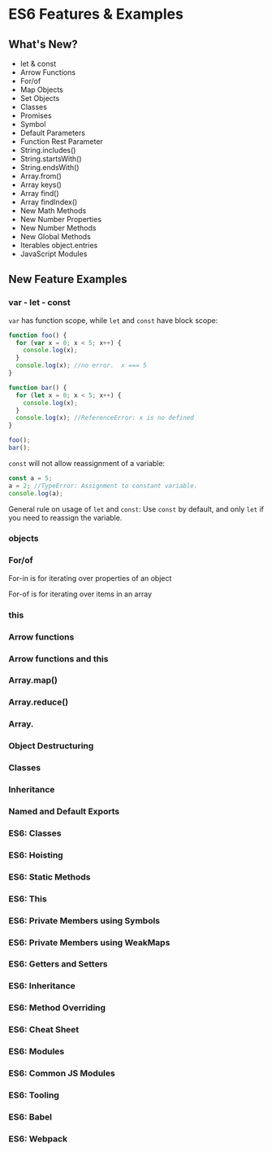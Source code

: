 # ES6 Features & Examples

## What's New?

- let & const
- Arrow Functions
- For/of
- Map Objects
- Set Objects
- Classes
- Promises
- Symbol
- Default Parameters
- Function Rest Parameter
- String.includes()
- String.startsWith()
- String.endsWith()
- Array.from()
- Array keys()
- Array find()
- Array findIndex()
- New Math Methods
- New Number Properties
- New Number Methods
- New Global Methods
- Iterables object.entries
- JavaScript Modules

## New Feature Examples

### var - let - const

`var` has function scope, while `let` and `const` have block scope:

```javascript
function foo() {
  for (var x = 0; x < 5; x++) {
    console.log(x);
  }
  console.log(x); //no error.  x === 5
}

function bar() {
  for (let x = 0; x < 5; x++) {
    console.log(x);
  }
  console.log(x); //ReferenceError: x is no defined
}

foo();
bar();
```

`const` will not allow reassignment of a variable:

```javascript
const a = 5;
a = 2; //TypeError: Assignment to constant variable.
console.log(a);
```

General rule on usage of `let` and `const`: Use `const` by default, and only `let` if you need to reassign the variable.

### objects

### For/of

For-in is for iterating over properties of an object

For-of is for iterating over items in an array

### this

### Arrow functions

### Arrow functions and this

### Array.map()

### Array.reduce()

### Array.

### Object Destructuring

### Classes

### Inheritance

### Named and Default Exports

### ES6: Classes

### ES6: Hoisting

### ES6: Static Methods

### ES6: This

### ES6: Private Members using Symbols

### ES6: Private Members using WeakMaps

### ES6: Getters and Setters

### ES6: Inheritance

### ES6: Method Overriding

### ES6: Cheat Sheet

### ES6: Modules

### ES6: Common JS Modules

### ES6: Tooling

### ES6: Babel

### ES6: Webpack

###
